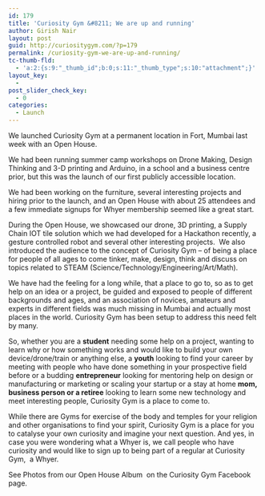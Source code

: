 ```yaml
---
id: 179
title: 'Curiosity Gym &#8211; We are up and running'
author: Girish Nair
layout: post
guid: http://curiositygym.com/?p=179
permalink: /curiosity-gym-we-are-up-and-running/
tc-thumb-fld:
  - 'a:2:{s:9:"_thumb_id";b:0;s:11:"_thumb_type";s:10:"attachment";}'
layout_key:
  - 
post_slider_check_key:
  - 0
categories:
  - Launch
---
```

We launched Curiosity Gym at a permanent location in Fort, Mumbai last week with an Open House.

We had been running summer camp workshops on Drone Making, Design Thinking and 3-D printing and Arduino, in a school and a business centre prior, but this was the launch of our first publicly accessible location.

We had been working on the furniture, several interesting projects and hiring prior to the launch, and an Open House with about 25 attendees and a few immediate signups for Whyer membership seemed like a great start.

During the Open House, we showcased our drone, 3D printing, a Supply Chain IOT tile solution which we had developed for a Hackathon recently, a gesture controlled robot and several other interesting projects.  We also introduced the audience to the concept of Curiosity Gym &#8211; of being a place for people of all ages to come tinker, make, design, think and discuss on topics related to STEAM (Science/Technology/Engineering/Art/Math).

We have had the feeling for a long while, that a place to go to, so as to get help on an idea or a project, be guided and exposed to people of different backgrounds and ages, and an association of novices, amateurs and experts in different fields was much missing in Mumbai and actually most places in the world. Curiosity Gym has been setup to address this need felt by many.

So, whether you are a **student** needing some help on a project, wanting to learn why or how something works and would like to build your own device/drone/train or anything else, a **youth** looking to find your career by meeting with people who have done something in your prospective field before or a budding **entrepreneur** looking for mentoring help on design or manufacturing or marketing or scaling your startup or a stay at home **mom, business person or a retiree** looking to learn some new technology and meet interesting people, Curiosity Gym is a place to come to.

While there are Gyms for exercise of the body and temples for your religion and other organisations to find your spirit, Curiosity Gym is a place for you to catalyse your own curiosity and imagine your next question. And yes, in case you were wondering what a Whyer is, we call people who have curiosity and would like to sign up to being part of a regular at Curiosity Gym,  a Whyer. <img   src="data:image/gif;base64,R0lGODlhAQABAIAAAAAAAP///yH5BAEAAAAALAAAAAABAAEAAAIBRAA7" data-src="http://curiositygym.com/wp-includes/images/smilies/simple-smile.png"  alt=":-)" class="wp-smiley" style="height: 1em; max-height: 1em;" />

See Photos from our Open House Album  on the Curiosity Gym Facebook page.

&nbsp;